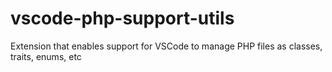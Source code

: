# vscode-php-support-utils
Extension that enables support for VSCode to manage PHP files as classes, traits, enums, etc
